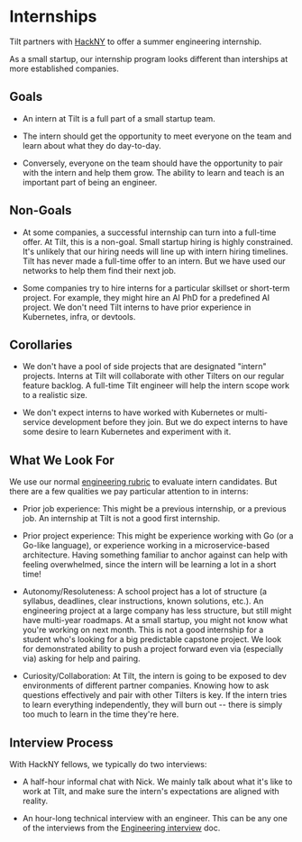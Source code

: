# Internships

Tilt partners with [HackNY](https://hackny.org/) to offer a summer engineering
internship.

As a small startup, our internship program looks different than interships at
more established companies.

## Goals

- An intern at Tilt is a full part of a small startup team.

- The intern should get the opportunity to meet everyone on the team and 
  learn about what they do day-to-day.

- Conversely, everyone on the team should have the opportunity to pair with the
  intern and help them grow. The ability to learn and teach is an
  important part of being an engineer.
  
## Non-Goals

- At some companies, a successful internship can turn into a full-time offer.
  At Tilt, this is a non-goal. Small startup hiring is highly constrained. It's
  unlikely that our hiring needs will line up with intern hiring timelines. Tilt
  has never made a full-time offer to an intern. But we have used our networks
  to help them find their next job.
  
- Some companies try to hire interns for a particular skillset or short-term project.
  For example, they might hire an AI PhD for a predefined AI project. We don't need
  Tilt interns to have prior experience in Kubernetes, infra, or devtools.

## Corollaries

- We don't have a pool of side projects that are designated "intern"
  projects. Interns at Tilt will collaborate with other Tilters on our regular
  feature backlog. A full-time Tilt engineer will help the intern scope work to
  a realistic size.

- We don't expect interns to have worked with Kubernetes or multi-service development
  before they join. But we do expect interns to have some desire to learn Kubernetes
  and experiment with it.

## What We Look For

We use our normal [engineering rubric](engineering.md) to evaluate intern
candidates. But there are a few qualities we pay particular attention to in
interns:

- Prior job experience: This might be a previous internship, or a previous
  job. An internship at Tilt is not a good first internship.

- Prior project experience: This might be experience working with Go (or a
  Go-like language), or experience working in a microservice-based architecture.
  Having something familiar to anchor against can help with feeling overwhelmed,
  since the intern will be learning a lot in a short time!

- Autonomy/Resoluteness: A school project has a lot of structure (a syllabus,
  deadlines, clear instructions, known solutions, etc.). An engineering project
  at a large company has less structure, but still might have multi-year
  roadmaps. At a small startup, you might not know what you're working on next
  month. This is not a good internship for a student who's looking for a big
  predictable capstone project. We look for demonstrated ability to push 
  a project forward even via (especially via) asking for help and pairing.
  
- Curiosity/Collaboration: At Tilt, the intern is going to be exposed to dev
  environments of different partner companies. Knowing how to ask questions
  effectively and pair with other Tilters is key. If the intern tries to learn
  everything independently, they will burn out -- there is simply too much to learn
  in the time they're here.
  
## Interview Process

With HackNY fellows, we typically do two interviews:

- A half-hour informal chat with Nick. We mainly talk about what it's like to work
  at Tilt, and make sure the intern's expectations are aligned with reality.
  
- An hour-long technical interview with an engineer. This can be any one of the
  interviews from the [Engineering interview](engineering.md) doc.


  
  

